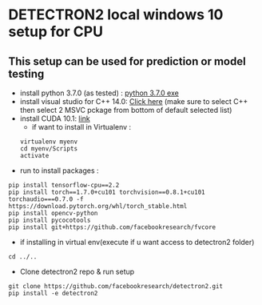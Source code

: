 # DETECTRON2 local windows 10 setup for CPU

## This setup can be used for prediction or model testing



* install python 3.7.0 (as tested) : [python 3.7.0 exe](https://www.python.org/ftp/python/3.7.0/python-3.7.0-amd64.exe)
* install visual studio  for C++ 14.0: [Click here](https://visualstudio.microsoft.com/thank-you-downloading-visual-studio/?sku=BuildTools&rel=16)
  (make sure to select C++ then select 2 MSVC pckage from bottom of default selected list)
* install CUDA 10.1: [link](https://developer.nvidia.com/cuda-10.1-download-archive-base?target_os=Windows&target_arch=x86_64&target_version=10&target_type=exelocal)
  * if want to install in Virtualenv : 
  ```
  virtualenv myenv
  cd myenv/Scripts
  activate
  ```
* run to install packages :
```
pip install tensorflow-cpu==2.2
pip install torch==1.7.0+cu101 torchvision==0.8.1+cu101 torchaudio===0.7.0 -f https://download.pytorch.org/whl/torch_stable.html
pip install opencv-python
pip install pycocotools
pip install git+https://github.com/facebookresearch/fvcore
```
  * if installing in virtual env(execute if u want access to detectron2 folder)
  ```
  cd ../..
  ```
* Clone detectron2 repo & run setup
```
git clone https://github.com/facebookresearch/detectron2.git
pip install -e detectron2

```
